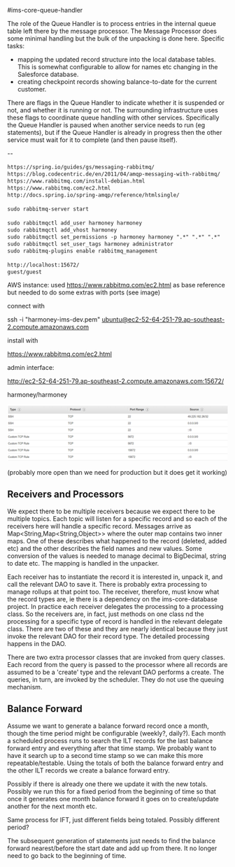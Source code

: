 #ims-core-queue-handler

The role of the Queue Handler is to process entries in the internal queue table left there by the message processor. The Message Processor does some minimal handling but the bulk of the unpacking is done here. Specific tasks:

 * mapping the updated record structure into the local database tables. This is somewhat configurable to allow for names etc changing in the Salesforce database.
 * creating checkpoint records showing balance-to-date for the current customer.
 
There are flags in the Queue Handler to indicate whether it is suspended or not, and whether it is running or not. The surrounding infrastructure uses these flags to coordinate queue handling with other services. Specifically the Queue Handler is paused when another service needs to run (eg statements), but if the Queue Handler is already in progress then the other service must wait for it to complete (and then pause itself).

--

```
https://spring.io/guides/gs/messaging-rabbitmq/
https://blog.codecentric.de/en/2011/04/amqp-messaging-with-rabbitmq/
https://www.rabbitmq.com/install-debian.html
https://www.rabbitmq.com/ec2.html
http://docs.spring.io/spring-amqp/reference/htmlsingle/

sudo rabbitmq-server start

sudo rabbitmqctl add_user harmoney harmoney
sudo rabbitmqctl add_vhost harmoney
sudo rabbitmqctl set_permissions -p harmoney harmoney ".*" ".*" ".*"
sudo rabbitmqctl set_user_tags harmoney administrator
sudo rabbitmq-plugins enable rabbitmq_management

http://localhost:15672/
guest/guest
```

AWS instance:
used https://www.rabbitmq.com/ec2.html as base reference but needed to do some extras with ports (see image)

connect with

ssh -i "harmoney-ims-dev.pem" ubuntu@ec2-52-64-251-79.ap-southeast-2.compute.amazonaws.com

install with

https://www.rabbitmq.com/ec2.html

admin interface:

http://ec2-52-64-251-79.ap-southeast-2.compute.amazonaws.com:15672/

harmoney/harmoney

<img src="Screenshot_AWS-RabbitMQ-Ports.png" width="1000">

(probably more open than we need for production but it does get it working)

## Receivers and Processors

We expect there to be multiple receivers because we expect there to be multiple topics.
Each topic will listen for a specific record and so each of the receivers here will handle a specific record.
Messages arrive as Map<String,Map<String,Object>> where the outer map contains two inner maps. One of these describes what happened to the record (deleted, added etc) and the other describes the field names and new values. Some conversion of the values is needed to manage decimal to BigDecimal, string to date etc. The mapping is handled in the unpacker.

Each receiver has to instantiate the record it is interested in, unpack it, and call the relevant DAO to save it. There is probably extra processing to manage rollups at that point too. The receiver, therefore, must know what the record types are, ie there is a dependency on the ims-core-database project. In practice each receiver delegates the processing to a processing class. So the receivers are, in fact, just methods on one class nd the processing for a specific type of record is handled in the relevant delegate class. There are two of these and they are nearly identical because they just invoke the relevant DAO for their record type. The detailed processing happens in the DAO.

There are two extra processor classes that are invoked from query classes. Each record from the query is passed to the processor where all records are assumed to be a 'create' type and the relevant DAO performs a create. The queries, in turn, are invoked by the scheduler. They do not use the queuing mechanism.

## Balance Forward

Assume we want to generate a balance forward record once a month, though the time period might be configurable (weekly?, daily?).
Each month a scheduled process runs to search the ILT records for the last balance forward entry and everything after that time stamp. We probably want to have it search up to a second time stamp so we can make this more repeatable/testable. Using the totals of both the balance forward entry and the other ILT records we create a balance forward entry.

Possibly if there is already one there we update it with the new totals.
Possibly we run this for a fixed period from the beginning of time so that once it generates one month balance forward it goes on to create/update another for the next month etc.

Same process for IFT, just different fields being totaled. Possibly different period?

The subsequent generation of statements just needs to find the balance forward nearest/before the start date and add up from there. It no longer need to go back to the beginning of time.


